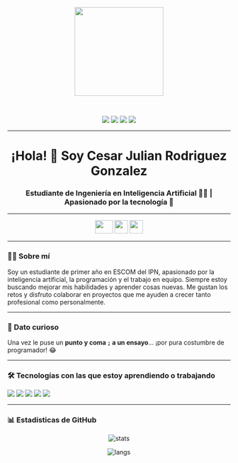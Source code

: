 <p align="center">
  <img src="https://s27389.pcdn.co/wp-content/uploads/2019/08/AdobeStock_244675452.jpeg" height="200"/>
</p>

<br>

<p align="center">
  <img src="https://img.shields.io/badge/Edad-18-blue" />
  <img src="https://img.shields.io/badge/Especialidad-IA%20(ESCOM)-purple" />
  <img src="https://img.shields.io/badge/Vive-M%C3%A9xico-success" />
  <img src="https://img.shields.io/badge/Idiomas-Espa%C3%B1ol%20%26%20Ingl%C3%A9s-orange" />
</p>

---

<h1 align="center">¡Hola! 👋 Soy Cesar Julian Rodriguez Gonzalez</h1>
<h3 align="center">Estudiante de Ingeniería en Inteligencia Artificial 👨‍💻 | Apasionado por la tecnología 🚀</h3>

---

<p align="center">
  <a href="mailto:cesarrg9898@gmail.com"><img src="https://seeklogo.com/images/G/gmail-new-2020-logo-32DBE11BB4-seeklogo.com.png" height="30" width="40"/></a>
  <a href="https://www.instagram.com/cwsar.rg?igsh=MWh0d2lqaG56OWlkYQ%3D%3D&utm_source=qr" target="_blank"><img src="https://img.icons8.com/fluency/48/000000/instagram-new.png" height="30" width="30"/></a>
  <a href="https://www.linkedin.com/in/cesar-julian-rodriguez-gonzalez-57346335a/" target="_blank"><img src="https://img.icons8.com/color/48/000000/linkedin.png" height="30" width="30"/></a>
</p>

---

### 👨‍🏫 Sobre mí

Soy un estudiante de primer año en ESCOM del IPN, apasionado por la inteligencia artificial, la programación y el trabajo en equipo. Siempre estoy buscando mejorar mis habilidades y aprender cosas nuevas. Me gustan los retos y disfruto colaborar en proyectos que me ayuden a crecer tanto profesional como personalmente.

---

### 🤪 Dato curioso

Una vez le puse un **punto y coma `;` a un ensayo**... ¡por pura costumbre de programador! 😂

---

### 🛠️ Tecnologías con las que estoy aprendiendo o trabajando

<p align="left">
  <img src="https://img.shields.io/badge/-Python-3776AB?logo=python&logoColor=white&style=flat-square" />
  <img src="https://img.shields.io/badge/-HTML5-E34F26?logo=html5&logoColor=white&style=flat-square" />
  <img src="https://img.shields.io/badge/-JavaScript-F7DF1E?logo=javascript&logoColor=black&style=flat-square" />
  <img src="https://img.shields.io/badge/-PSeInt-blue?style=flat-square" />
  <img src="https://img.shields.io/badge/-Git-F05032?logo=git&logoColor=white&style=flat-square" />
</p>

---

### 📊 Estadísticas de GitHub

<p align="center">
  <img src="https://github-readme-stats.vercel.app/api?username=cesarrg9898&show_icons=true&theme=tokyonight" alt="stats"/>
</p>
<p align="center">
  <img src="https://github-readme-stats.vercel.app/api/top-langs/?username=cesarrg9898&layout=compact&theme=tokyonight" alt="langs"/>
</p>


